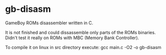 gb-disasm
=========

GameBoy ROMs disassembler written in C.

It is not finished and could dissassemble only parts of the ROMs binaries. Didn't test it really on ROMs with MBC (Memory Bank Controller).


To compile it on linux in src directory execute: gcc main.c -O2 -o gb-disasm
